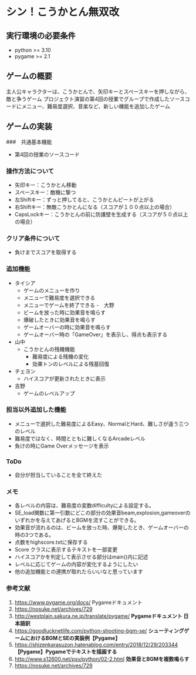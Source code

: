 # シン！こうかとん無双改
## 実行環境の必要条件
* python >= 3.10
* pygame >= 2.1

## ゲームの概要
主人公キャラクターは、こうかとんで、矢印キーとスペースキーを押しながら、敵と争うゲーム
プロジェクト演習の第4回の授業でグループで作成したソースコードにメニュー、難易度選択、音楽など、新しい機能を追加したゲーム

## ゲームの実装
###　共通基本機能
* 第4回の授業のソースコード
### 操作方法について
* 矢印キー：こうかとん移動
* スペースキー：敵機に撃つ
* 左Shiftキー：ずっと押してると、こうかとんピートが上がる
* 右Shiftキー：無敵こうかとんになる（スコアが１００点以上の場合）
* CapsLockキー：こうかとんの前に防護壁を生成する（スコアが５０点以上の場合）
### クリア条件について
* 負けまでスコアを取得する
### 追加機能
- タイシア
    * ゲームのメニューを作り
    * メニューで難易度を選択できる
    * メニューでゲームを終了できる
-　大野
    * ビームを放った時に効果音を鳴らす
    * 爆破したときに効果音を鳴らす
    * ゲームオーバーの時に効果音を鳴らす
    * ゲームオーバー時の「GameOver」を表示し、得点も表示する
- 山中
    - こうかとんの残機機能
        * 難易度による残機の変化
        * 効果トンのレベルによる残基回復
- チェヨン
    - ハイスコアが更新されたときに表示
- 吉野
    - ゲームのレベルアップ
### 担当以外追加した機能
* メニューで選択した難易度によるEasy、NormalとHard、難しさが違う三つのレベル
* 難易度ではなく、時間とともに難しくなるArcadeレベル
* 負けの時にGame Overメッセージを表示
### ToDo
* 自分が担当していることを全て終えた
### メモ
* 各レベルの内容は、難易度の変数difficultyによる設定する。
* SE_load関数に第一引数にどこの部分の効果音beam,explosion,gameoverのいずれかを与えてあげるとBGMを流すことができる。
* 効果音が流れるのは、ビームを放った時、爆発したとき、ゲームオーバーの時の3つである。
* 点数をhighscore.txtに保存する
* Score クラスに表示するテキストを一部変更
* ハイスコアかを判定して表示させる部分はmain()内に記述
* レベルに応じてゲームの内容が変化するようにしたい
* 他の追加機能との連携が取れたらいいなと思っています
### 参考文献
1. https://www.pygame.org/docs/ Pygameドキュメント
2. https://nosuke.net/archives/729
3. http://westplain.sakura.ne.jp/translate/pygame/ **Pygameドキュメント 日本語訳**
4. https://goodlucknetlife.com/python-shooting-bgm-se/ **シューティングゲームにおけるBGMとSEの実装例【Pygame】**
5. https://shizenkarasuzon.hatenablog.com/entry/2018/12/29/203344 **【Pygame】Pygameでテキストを描画する**
6. http://www.s12600.net/psy/python/02-2.html **効果音とBGMを複数鳴らす**
7. https://nosuke.net/archives/729